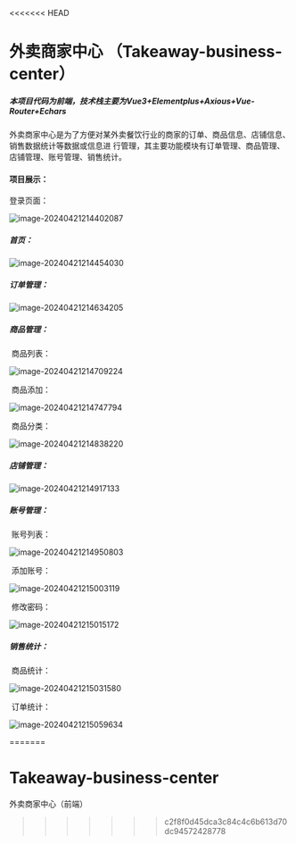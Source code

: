 <<<<<<< HEAD
# 外卖商家中心 （Takeaway-business-center）

##### 本项目代码为前端，技术栈主要为Vue3+Elementplus+Axious+Vue-Router+Echars

外卖商家中心是为了方便对某外卖餐饮行业的商家的订单、商品信息、店铺信息、销售数据统计等数据或信息进 行管理，其主要功能模块有订单管理、商品管理、店铺管理、账号管理、销售统计。

#### 项目展示：

登录页面：

![image-20240421214402087](./image/login.png)

##### 首页：

![image-20240421214454030](./image/index.png)

##### 订单管理：

![image-20240421214634205](./image/orderManagement.png)

##### 商品管理：

​	商品列表：

![image-20240421214709224](./image/goodsList.png)

​	商品添加：

![image-20240421214747794](./image/goodsAdd.png)

​	商品分类：

![image-20240421214838220](./image/goodsClassify.png)

##### 店铺管理：

![image-20240421214917133](./image/storeManagement.png)

##### 账号管理：

​	账号列表：

![image-20240421214950803](./image/accountList.png)

​	添加账号：

![image-20240421215003119](./image/accountAdd.png)

​	修改密码：

![image-20240421215015172](./image/changePwd.png)

##### 销售统计：

​	商品统计：

![image-20240421215031580](./image/goodsStatistics.png)

​	订单统计：

![image-20240421215059634](./image/orderStatistics.png)





=======
# Takeaway-business-center
外卖商家中心（前端）
>>>>>>> c2f8f0d45dca3c84c4c6b613d70dc94572428778
